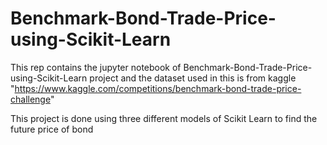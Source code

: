 # Benchmark-Bond-Trade-Price-using-Scikit-Learn
This rep contains the jupyter notebook of Benchmark-Bond-Trade-Price-using-Scikit-Learn project and the dataset used in this is from kaggle "https://www.kaggle.com/competitions/benchmark-bond-trade-price-challenge"

This project is done using three different models of Scikit Learn to find the future price of bond 
